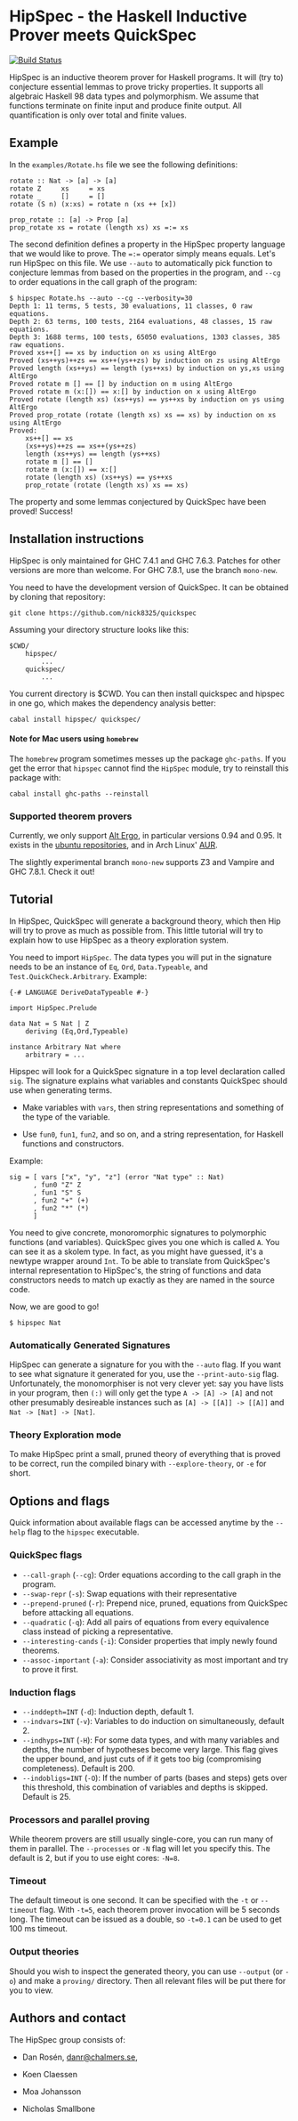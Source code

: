 HipSpec - the Haskell Inductive Prover meets QuickSpec
======================================================

[![Build Status](https://travis-ci.org/danr/hipspec.png?branch=master)](https://travis-ci.org/danr/hipspec)

HipSpec is an inductive theorem prover for Haskell programs.  It will (try to)
conjecture essential lemmas to prove tricky properties.  It supports all
algebraic Haskell 98 data types and polymorphism.  We assume that functions
terminate on finite input and produce finite output.  All quantification is
only over total and finite values.

## Example

In the `examples/Rotate.hs` file we see the following definitions:

    rotate :: Nat -> [a] -> [a]
    rotate Z     xs     = xs
    rotate _     []     = []
    rotate (S n) (x:xs) = rotate n (xs ++ [x])

    prop_rotate :: [a] -> Prop [a]
    prop_rotate xs = rotate (length xs) xs =:= xs

The second definition defines a property in the HipSpec property language that
we would like to prove. The `=:=` operator simply means equals. Let's run HipSpec
on this file. We use `--auto` to automatically pick function to conjecture lemmas
from based on the properties in the program, and `--cg` to order equations in the
call graph of the program:

    $ hipspec Rotate.hs --auto --cg --verbosity=30
    Depth 1: 11 terms, 5 tests, 30 evaluations, 11 classes, 0 raw equations.
    Depth 2: 63 terms, 100 tests, 2164 evaluations, 48 classes, 15 raw equations.
    Depth 3: 1688 terms, 100 tests, 65050 evaluations, 1303 classes, 385 raw equations.
    Proved xs++[] == xs by induction on xs using AltErgo
    Proved (xs++ys)++zs == xs++(ys++zs) by induction on zs using AltErgo
    Proved length (xs++ys) == length (ys++xs) by induction on ys,xs using AltErgo
    Proved rotate m [] == [] by induction on m using AltErgo
    Proved rotate m (x:[]) == x:[] by induction on x using AltErgo
    Proved rotate (length xs) (xs++ys) == ys++xs by induction on ys using AltErgo
    Proved prop_rotate (rotate (length xs) xs == xs) by induction on xs using AltErgo
    Proved:
        xs++[] == xs
        (xs++ys)++zs == xs++(ys++zs)
        length (xs++ys) == length (ys++xs)
        rotate m [] == []
        rotate m (x:[]) == x:[]
        rotate (length xs) (xs++ys) == ys++xs
        prop_rotate (rotate (length xs) xs == xs)

The property and some lemmas conjectured by QuickSpec have been proved! Success!

## Installation instructions

HipSpec is only maintained for GHC 7.4.1 and GHC 7.6.3. Patches for other
versions are more than welcome. For GHC 7.8.1, use the branch `mono-new`.

You need to have the development version of QuickSpec. It can be obtained by
cloning that repository:

    git clone https://github.com/nick8325/quickspec

Assuming your directory structure looks like this:

    $CWD/
        hipspec/
            ...
        quickspec/
            ...

You current directory is $CWD. You can then install quickspec and hipspec in
one go, which makes the dependency analysis better:

    cabal install hipspec/ quickspec/


#### Note for Mac users using `homebrew`

The `homebrew` program sometimes messes up the package `ghc-paths`. If you get
the error that `hipspec` cannot find the `HipSpec` module, try to reinstall
this package with:

    cabal install ghc-paths --reinstall

### Supported theorem provers

Currently, we only support [Alt Ergo](http://alt-ergo.lri.fr/), in particular versions 0.94 and 0.95.
It exists in the
[ubuntu repositories](https://launchpad.net/ubuntu/precise/+source/alt-ergo/0.94-1),
and in Arch Linux' [AUR](https://aur.archlinux.org/packages/alt-ergo/).

The slightly experimental branch `mono-new` supports Z3 and Vampire and GHC 7.8.1. Check it out!

## Tutorial

In HipSpec, QuickSpec will generate a background theory, which
then Hip will try to prove as much as possible from.
This little tutorial will try to explain how to use HipSpec
as a theory exploration system.

You need to import `HipSpec`. The data types you will put in the
signature needs to be an instance of `Eq`, `Ord`, `Data.Typeable`, and
`Test.QuickCheck.Arbitrary`. Example:

    {-# LANGUAGE DeriveDataTypeable #-}

    import HipSpec.Prelude

    data Nat = S Nat | Z
        deriving (Eq,Ord,Typeable)

    instance Arbitrary Nat where
        arbitrary = ...

Hipspec will look for a QuickSpec signature in a top level declaration called
`sig`.  The signature explains what variables and constants QuickSpec should
use when generating terms.

  * Make variables with `vars`, then string representations and
    something of the type of the variable.

  * Use `fun0`, `fun1`, `fun2`, and so on, and a string representation,
    for Haskell functions and constructors.

Example:

    sig = [ vars ["x", "y", "z"] (error "Nat type" :: Nat)
          , fun0 "Z" Z
          , fun1 "S" S
          , fun2 "+" (+)
          , fun2 "*" (*)
          ]

You need to give concrete, monoromorphic signatures to polymorphic functions
(and variables). QuickSpec gives you one which is called `A`. You can see it as
a skolem type. In fact, as you might have guessed, it's a newtype wrapper
around `Int`. To be able to translate from QuickSpec's internal representation
to HipSpec's, the string of functions and data constructors needs to match up
exactly as they are named in the source code.

Now, we are good to go!

    $ hipspec Nat

### Automatically Generated Signatures

HipSpec can generate a signature for you with the `--auto` flag. If you want to
see what signature it generated for you, use the `--print-auto-sig` flag.
Unfortunately, the monomorphiser is not very clever yet: say you have lists
in your program, then `(:)` will only get the type `A -> [A] -> [A]` and not
other presumably desireable instances such as `[A] -> [[A]] -> [[A]]` and
`Nat -> [Nat] -> [Nat]`.

### Theory Exploration mode

To make HipSpec print a small, pruned theory of everything that is proved
to be correct, run the compiled binary with `--explore-theory`, or `-e` for
short.

## Options and flags

Quick information about available flags can be accessed anytime by the
`--help` flag to the `hipspec` executable.

### QuickSpec flags

  * `--call-graph` (`--cg`): Order equations according to the call graph in the
    program.
  * `--swap-repr` (`-s`): Swap equations with their representative
  * `--prepend-pruned` (`-r`): Prepend nice, pruned, equations from QuickSpec
    before attacking all equations.
  * `--quadratic` (`-q`): Add all pairs of equations from every equivalence
    class instead of picking a representative.
  * `--interesting-cands` (`-i`): Consider properties that imply newly
    found theorems.
  * `--assoc-important` (`-a`): Consider associativity as most important
    and try to prove it first.

### Induction flags

  * `--inddepth=INT` (`-d`): Induction depth, default 1.
  * `--indvars=INT` (`-v`): Variables to do induction on simultaneously,
    default 2.
  * `--indhyps=INT` (`-H`): For some data types, and with many variables and
    depths, the number of hypotheses become very large. This flag
    gives the upper bound, and just cuts of if it gets too
    big (compromising completeness). Default is 200.
  * `--indobligs=INT` (`-O`): If the number of parts (bases and steps) gets
    over this threshold, this combination of variables and depths is
    skipped. Default is 25.

### Processors and parallel proving

While theorem provers are still usually single-core, you can run many
of them in parallel. The `--processes` or `-N` flag will let you
specify this. The default is 2, but if you to use eight cores: `-N=8`.

### Timeout

The default timeout is one second. It can be specified with the `-t` or
`--timeout` flag. With `-t=5`, each theorem prover invocation will be 5 seconds
long. The timeout can be issued as a double, so `-t=0.1` can be used to get
100 ms timeout.

### Output theories

Should you wish to inspect the generated theory, you can use `--output` (or
`-o`) and make a `proving/` directory. Then all relevant files will be put
there for you to view.

## Authors and contact

The HipSpec group consists of:

  * Dan Rosén, [danr@chalmers.se](mailto:danr@chalmers.se),

  * Koen Claessen

  * Moa Johansson

  * Nicholas Smallbone

